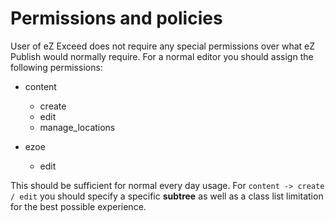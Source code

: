 Permissions and policies
========================

User of eZ Exceed does not require any special permissions over what eZ Publish
would normally require. For a normal editor you should assign the following permissions:

* content
  * create
  * edit
  * manage_locations

* ezoe
  * edit

This should be sufficient for normal every day usage.
For `content -> create / edit` you should specify a specific **subtree**
as well as a class list limitation for the best possible experience.
